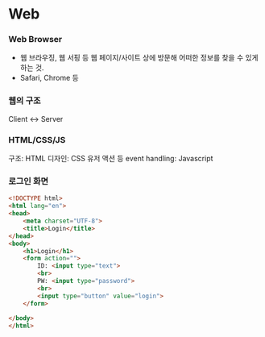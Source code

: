# Web

### Web Browser
- 웹 브라우징, 웹 서핑 등 웹 페이지/사이트 상에 방문해 어떠한 정보를 찾을 수 있게 하는 것.
- Safari, Chrome 등

### 웹의 구조
Client <-> Server

### HTML/CSS/JS
구조: HTML
디자인: CSS
유저 액션 등 event handling: Javascript

### 로그인 화면
```html
<!DOCTYPE html>
<html lang="en">
<head>
	<meta charset="UTF-8">
	<title>Login</title>
</head>
<body>
	<h1>Login</h1>
	<form action="">
		ID: <input type="text">
		<br>
		PW: <input type="password">
		<br>
		<input type="button" value="login">
	</form>
	
</body>
</html>
```
